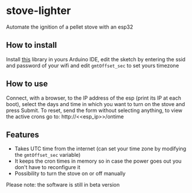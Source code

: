 # stove-lighter
Automate the ignition of a pellet stove with an esp32

## How to install
Install [this](https://github.com/Martin-Laclaustra/CronAlarms) library in yours Arduino IDE, edit the sketch by entering the ssid and password of your wifi and edit `gmtOffset_sec` to set yours timezone

## How to use
Connect, with a browser, to the IP address of the esp (print its IP at each boot), select the days and time in which you want to turn on the stove and press Submit. To reset, send the form without selecting anything, to view the active crons go to: http://<<esp_ip>>/ontime

## Features
* Takes UTC time from the internet (can set your time zone by modifying the `gmtOffset_sec` variable)
* It keeps the cron times in memory so in case the power goes out you don't have to reconfigure it
* Possibility to turn the stove on or off manually

Please note: the software is still in beta version
